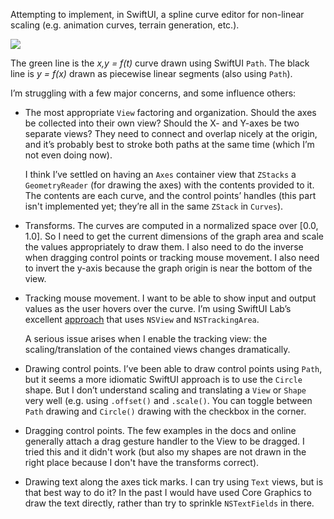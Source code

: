 Attempting to implement, in SwiftUI, a spline curve editor for non-linear scaling (e.g. animation curves, terrain generation, etc.).

![](https://i.imgur.com/ujJ9YUR.png)

The green line is the _x,y = f(t)_ curve drawn using SwiftUI `Path`. The black line is _y = f(x)_ drawn as piecewise linear segments (also using `Path`).

I’m struggling with a few major concerns, and some influence others:

* The most appropriate `View` factoring and organization. Should the axes be collected into their own view? Should the X- and Y-axes be two separate views? They need to connect and overlap nicely at the origin, and it’s probably best to stroke both paths at the same time (which I’m not even doing now).

	I think I’ve settled on having an `Axes` container view that `ZStacks` a `GeometryReader` (for drawing the axes) with the contents provided to it. The contents are each curve, and the control points’ handles (this part isn't implemented yet; they’re all in the same `ZStack` in `Curves`).
 
* Transforms. The curves are computed in a normalized space over [0.0, 1.0]. So I need to get the current dimensions of the graph area and scale the values appropriately to draw them. I also need to do the inverse when dragging control points or tracking mouse movement. I also need to invert the y-axis because the graph origin is near the bottom of the view.

* Tracking mouse movement. I want to be able to show input and output values as the user hovers over the curve. I’m using SwiftUI Lab’s excellent [approach](https://swiftui-lab.com/a-powerful-combo/) that uses `NSView` and `NSTrackingArea`.

	A serious issue arises when I enable the tracking view: the scaling/translation of the contained views changes dramatically.

* Drawing control points. I’ve been able to draw control points using `Path`, but it seems a more idiomatic SwiftUI approach is to use the `Circle` shape. But I don’t understand scaling and translating a `View` or `Shape` very well (e.g. using `.offset()` and `.scale()`. You can toggle between `Path` drawing and `Circle()` drawing with the checkbox in the corner.

* Dragging control points. The few examples in the docs and online generally attach a drag gesture handler to the View to be dragged. I tried this and it didn't work (but also my shapes are not drawn in the right place because I don't have the transforms correct).

* Drawing text along the axes tick marks. I can try using `Text` views, but is that best way to do it? In the past I would have used Core Graphics to draw the text directly, rather than try to sprinkle `NSTextFields` in there.
